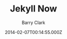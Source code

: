 ---
title: Jekyll Now
github: https://github.com/barryclark/jekyll-now
demo: https://www.jekyllnow.com/
author: Barry Clark
ssg:
  - Jekyll
cms:
  - Markdown
date: 2014-02-07T00:14:55.000Z
description: Build a Jekyll blog in minutes, without touching the command line.
draft: true
publish_date: '2014-02-07T00:14:55Z'
update_date: '2018-04-12T03:31:03Z'
github_star: 7815
github_fork: 34195
---